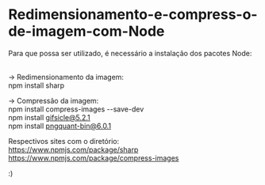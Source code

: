 # Redimensionamento-e-compress-o-de-imagem-com-Node

Para que possa ser utilizado, é necessário a instalação dos pacotes Node:<br /><br />

-> Redimensionamento da imagem:<br />
npm install sharp  <br />

-> Compressão da imagem:<br />
npm install compress-images --save-dev<br />
npm install gifsicle@5.2.1<br />
npm install pngquant-bin@6.0.1<br />


Respectivos sites com o diretório:<br />
https://www.npmjs.com/package/sharp<br />
https://www.npmjs.com/package/compress-images<br />
 
 :)
